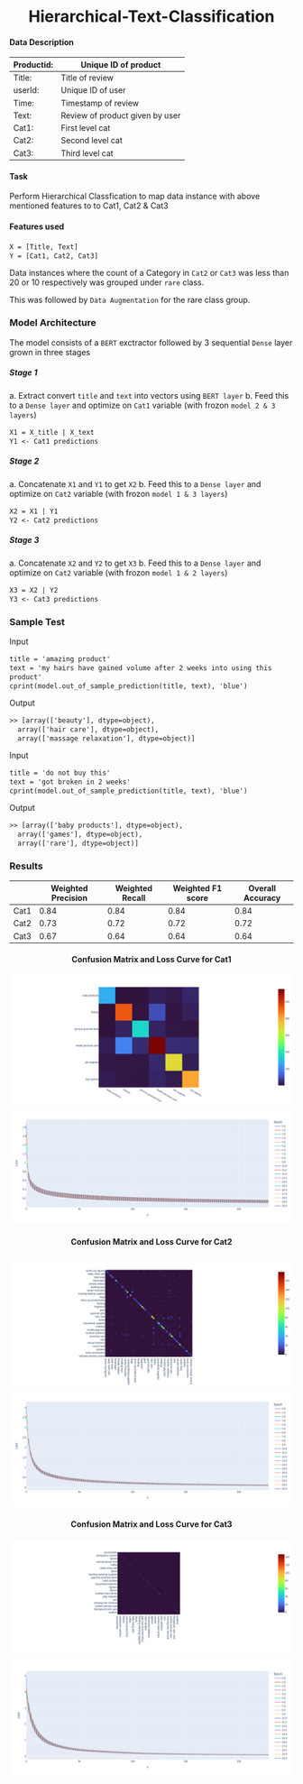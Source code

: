 <h1 align="center">Hierarchical-Text-Classification</h1>


#### Data Description
| Productid:  | Unique ID of product            |   
|-------------|---------------------------------|
| Title:      | Title of review                 |
| userId:     | Unique ID of user               |
| Time:       | Timestamp of review             |
| Text:       | Review of product given by user |
| Cat1:       | First level cat                 |
| Cat2:       | Second level cat                |
| Cat3:       | Third level cat                 |   
#### Task
Perform Hierarchical Classfication to map data instance with above mentioned features to to Cat1, Cat2 & Cat3

#### Features used 
```
X = [Title, Text]
Y = [Cat1, Cat2, Cat3]
```
Data instances where the count of a Category in ```Cat2``` or ```Cat3``` was less than 20 or 10 respectively was grouped under ```rare``` class.

This was followed by ```Data Augmentation``` for the rare class group.

### Model Architecture
The model consists of a ```BERT``` exctractor followed by 3 sequential ```Dense``` layer grown in three stages

##### Stage 1 
a. Extract convert ```title``` and ```text``` into vectors using ```BERT layer```
b. Feed this to a ```Dense layer``` and optimize on ```Cat1``` variable (with frozon ```model 2 & 3 layers```)

```
X1 = X_title | X_text
Y1 <- Cat1 predictions
```

##### Stage 2 
a. Concatenate ```X1``` and ```Y1```  to get ```X2```
b. Feed this to a ```Dense layer``` and optimize on ```Cat2``` variable (with frozon ```model 1 & 3 layers```)

```
X2 = X1 | Y1
Y2 <- Cat2 predictions
```

##### Stage 3 
a. Concatenate ```X2``` and ```Y2```  to get ```X3```
b. Feed this to a ```Dense layer``` and optimize on ```Cat2``` variable (with frozon ```model 1 & 2 layers```)

```
X3 = X2 | Y2
Y3 <- Cat3 predictions
```
### Sample Test

Input

```
title = 'amazing product'
text = 'my hairs have gained volume after 2 weeks into using this product'
cprint(model.out_of_sample_prediction(title, text), 'blue')
```

Output
```
>> [array(['beauty'], dtype=object), 
  array(['hair care'], dtype=object), 
  array(['massage relaxation'], dtype=object)]
```

Input

```
title = 'do not buy this'
text = 'got broken in 2 weeks'
cprint(model.out_of_sample_prediction(title, text), 'blue')
```

Output 

```
>> [array(['baby products'], dtype=object), 
  array(['games'], dtype=object), 
  array(['rare'], dtype=object)]
```

### Results
|      | Weighted Precision | Weighted Recall | Weighted F1 score | Overall Accuracy |
|------|--------------------|-----------------|-------------------|------------------|
| Cat1 | 0.84               | 0.84            | 0.84              | 0.84             |
| Cat2 | 0.73               | 0.72            | 0.72              | 0.72             |
| Cat3 | 0.67               | 0.64            | 0.64              | 0.64             |

<h4 align="center">Confusion Matrix and Loss Curve for Cat1</h4>
<img src="./classifier/report/cm1.png" alt="Confusion Matrix for Cat1" title="Confusion Matrix for Cat1" />
<img src="./classifier/report/l1.png" alt="Loss Curve for Cat1" title="Loss Curve for Cat1" />

<h4 align="center">Confusion Matrix and Loss Curve for Cat2</h4>
<img src="./classifier/report/cm2.png" alt="Confusion Matrix for Cat2" title="Confusion Matrix for Cat2" />
<img src="./classifier/report/l2.png" alt="Loss Curve for Cat2" title="Loss Curve for Cat2" />

<h4 align="center">Confusion Matrix and Loss Curve for Cat3</h4>
<img src="./classifier/report/cm3.png" alt="Confusion Matrix for Cat3" title="Confusion Matrix for Cat3" />
<img src="./classifier/report/l3.png" alt="Loss Curve for Cat3" title="Loss Curve for Cat3" />
